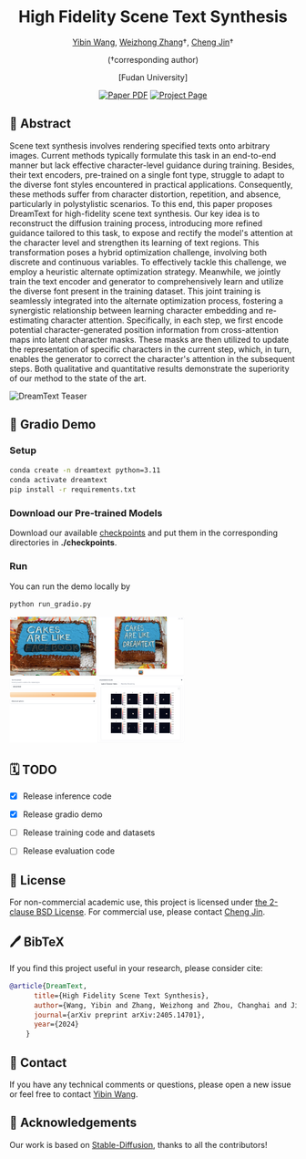<div align="center">
<h1>High Fidelity Scene Text Synthesis</h1>


[Yibin Wang](https://codegoat24.github.io), [Weizhong Zhang](https://weizhonz.github.io/)&#8224;, [Cheng Jin](https://cjinfdu.github.io/)&#8224; 

(&#8224;corresponding author)

[Fudan University]

<a href="https://arxiv.org/pdf/2405.14701">
<img src='https://img.shields.io/badge/arxiv-DreamText-blue' alt='Paper PDF'></a>
<a href="https://codegoat24.github.io/DreamText/">
<img src='https://img.shields.io/badge/Project-Website-orange' alt='Project Page'></a>
</div>

## 📖 Abstract
Scene text synthesis involves rendering specified texts onto arbitrary images. Current methods typically formulate this task in an end-to-end manner but lack effective character-level guidance during training. Besides, their text encoders, pre-trained on a single font type, struggle to adapt to the diverse font styles encountered in practical applications. Consequently, these methods suffer from character distortion, repetition, and absence, particularly in polystylistic scenarios. To this end, this paper proposes DreamText for high-fidelity scene text synthesis. Our key idea is to reconstruct the diffusion training process, introducing more refined guidance tailored to this task, to expose and rectify the model's attention at the character level and strengthen its learning of text regions. This transformation poses a hybrid optimization challenge, involving both discrete and continuous variables. To effectively tackle this challenge, we employ a heuristic alternate optimization strategy. Meanwhile, we jointly train the text encoder and generator to comprehensively learn and utilize the diverse font present in the training dataset. This joint training is seamlessly integrated into the alternate optimization process, fostering a synergistic relationship between learning character embedding and re-estimating character attention. Specifically, in each step, we first encode potential character-generated position information from cross-attention maps into latent character masks. These masks are then utilized to update the representation of specific characters in the current step, which, in turn, enables the generator to correct the character's attention in the subsequent steps. Both qualitative and quantitative results demonstrate the superiority of our method to the state of the art.

![DreamText Teaser](demo/teaser.png)

## 🚀 Gradio Demo


### Setup

```bash
conda create -n dreamtext python=3.11
conda activate dreamtext
pip install -r requirements.txt
```

### Download our Pre-trained Models
Download our available [checkpoints](https://drive.google.com/file/d/1Q4B0oAnksORsPJS5TwoJU5uPRSFEbwS5/view?usp=sharing) and put them in the corresponding directories in **./checkpoints**.

### Run
You can run the demo locally by
```
python run_gradio.py
```
<img src=demo/gradio.png style="zoom:30%" />

## 🗓️ TODO
- [x] Release inference code
- [x] Release gradio demo
- [ ] Release training code and datasets
- [ ] Release evaluation code



## 🎫 License
For non-commercial academic use, this project is licensed under [the 2-clause BSD License](https://opensource.org/license/bsd-2-clause). 
For commercial use, please contact [Cheng Jin](jc@fudan.edu.cn).


## 🖊️ BibTeX
If you find this project useful in your research, please consider cite:

```bibtex
@article{DreamText,
      title={High Fidelity Scene Text Synthesis},
      author={Wang, Yibin and Zhang, Weizhong and Zhou, Changhai and Jin, Cheng},
      journal={arXiv preprint arXiv:2405.14701},
      year={2024}
    }
```

## 📧 Contact

If you have any technical comments or questions, please open a new issue or feel free to contact [Yibin Wang](https://codegoat24.github.io).


## 🙏 Acknowledgements

Our work is based on [Stable-Diffusion](https://github.com/Stability-AI/stablediffusion), thanks to all the contributors!
